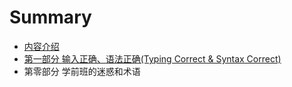 # Summary

* [内容介绍](README.md)
* [第一部分  输入正确、语法正确(Typing Correct & Syntax Correct)](chapter1/chapter1content.md)
* 第零部分  学前班的迷惑和术语

